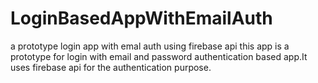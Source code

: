 # LoginBasedAppWithEmailAuth
a prototype login app with emal auth using firebase api
this app is a prototype for login with email and password authentication based app.It uses firebase api for the authentication purpose.
